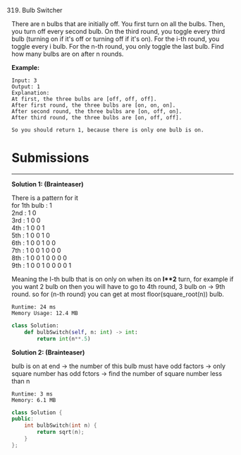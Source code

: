 319. Bulb Switcher

There are n bulbs that are initially off. You first turn on all the bulbs. Then, you turn off every second bulb. On the third round, you toggle every third bulb (turning on if it's off or turning off if it's on). For the i-th round, you toggle every i bulb. For the n-th round, you only toggle the last bulb. Find how many bulbs are on after n rounds.

**Example:**
```
Input: 3
Output: 1 
Explanation: 
At first, the three bulbs are [off, off, off].
After first round, the three bulbs are [on, on, on].
After second round, the three bulbs are [on, off, on].
After third round, the three bulbs are [on, off, off]. 

So you should return 1, because there is only one bulb is on.
```
# Submissions
---
**Solution 1: (Brainteaser)**

There is a pattern for it  
for 1th bulb : 1  
2nd : 1 0  
3rd : 1 0 0  
4th : 1 0 0 1  
5th : 1 0 0 1 0  
6th : 1 0 0 1 0 0  
7th : 1 0 0 1 0 0 0  
8th : 1 0 0 1 0 0 0 0  
9th : 1 0 0 1 0 0 0 0 1  

Meaning the I-th bulb that is on only on when its on __I**2__ turn, for example if you want 2 bulb on then you will have to go to 4th round, 3 bulb on -> 9th round.
so for (n-th round) you can get at most floor(square_root(n)) bulb.

```
Runtime: 24 ms
Memory Usage: 12.4 MB
```
```python
class Solution:
    def bulbSwitch(self, n: int) -> int:
        return int(n**.5)
```

**Solution 2: (Brainteaser)**

bulb is on at end
-> the number of this bulb must have odd factors
-> only square number has odd fctors
-> find the number of square number less than n

```
Runtime: 3 ms
Memory: 6.1 MB
```
```c++
class Solution {
public:
    int bulbSwitch(int n) {
        return sqrt(n);
    }
};
```
